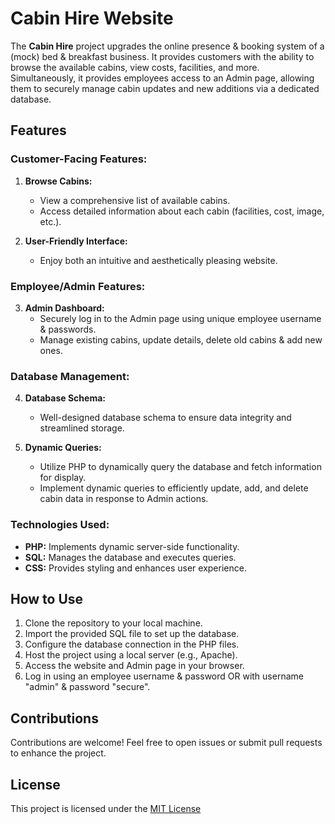 # Cabin Hire Website
The **Cabin Hire** project upgrades the online presence & booking system of a (mock) bed & breakfast business. It provides customers with the ability to browse the available cabins, view costs, facilities, and more. Simultaneously, it provides employees access to an Admin page, allowing them to securely manage cabin updates and new additions via a dedicated database.

## Features

### Customer-Facing Features:

1. **Browse Cabins:**
   - View a comprehensive list of available cabins.
   - Access detailed information about each cabin (facilities, cost, image, etc.).

2. **User-Friendly Interface:**
   - Enjoy both an intuitive and aesthetically pleasing website.

### Employee/Admin Features:

3. **Admin Dashboard:**
   - Securely log in to the Admin page using unique employee username & passwords.
   - Manage existing cabins, update details, delete old cabins & add new ones.

### Database Management:

4. **Database Schema:**
   - Well-designed database schema to ensure data integrity and streamlined storage.

5. **Dynamic Queries:**
   - Utilize PHP to dynamically query the database and fetch information for display.
   - Implement dynamic queries to efficiently update, add, and delete cabin data in response to Admin actions.

### Technologies Used:

- **PHP:** Implements dynamic server-side functionality.
- **SQL:** Manages the database and executes queries.
- **CSS:** Provides styling and enhances user experience.

## How to Use

1. Clone the repository to your local machine.
2. Import the provided SQL file to set up the database.
3. Configure the database connection in the PHP files.
4. Host the project using a local server (e.g., Apache).
5. Access the website and Admin page in your browser.
6. Log in using an employee username & password OR with username "admin" & password "secure".

## Contributions

Contributions are welcome! Feel free to open issues or submit pull requests to enhance the project.

## License

This project is licensed under the [MIT License](LICENSE)
